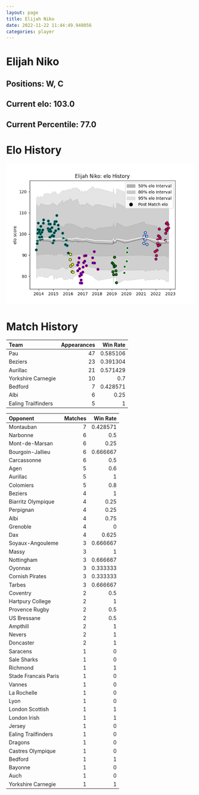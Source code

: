 ```yaml
---  
layout: page  
title: Elijah Niko  
date: 2022-11-22 11:44:49.948056  
categories: player  
---
```

# Elijah Niko

## Positions: W, C

## Current elo: 103.0

## Current Percentile: 77.0

# Elo History


![elo history](history_ElijahNiko.png)
# Match History


| Team                |   Appearances |   Win Rate |
|:--------------------|--------------:|-----------:|
| Pau                 |            47 |   0.585106 |
| Beziers             |            23 |   0.391304 |
| Aurillac            |            21 |   0.571429 |
| Yorkshire Carnegie  |            10 |   0.7      |
| Bedford             |             7 |   0.428571 |
| Albi                |             6 |   0.25     |
| Ealing Trailfinders |             5 |   1        |

| Opponent             |   Matches |   Win Rate |
|:---------------------|----------:|-----------:|
| Montauban            |         7 |   0.428571 |
| Narbonne             |         6 |   0.5      |
| Mont-de-Marsan       |         6 |   0.25     |
| Bourgoin-Jallieu     |         6 |   0.666667 |
| Carcassonne          |         6 |   0.5      |
| Agen                 |         5 |   0.6      |
| Aurillac             |         5 |   1        |
| Colomiers            |         5 |   0.8      |
| Beziers              |         4 |   1        |
| Biarritz Olympique   |         4 |   0.25     |
| Perpignan            |         4 |   0.25     |
| Albi                 |         4 |   0.75     |
| Grenoble             |         4 |   0        |
| Dax                  |         4 |   0.625    |
| Soyaux-Angouleme     |         3 |   0.666667 |
| Massy                |         3 |   1        |
| Nottingham           |         3 |   0.666667 |
| Oyonnax              |         3 |   0.333333 |
| Cornish Pirates      |         3 |   0.333333 |
| Tarbes               |         3 |   0.666667 |
| Coventry             |         2 |   0.5      |
| Hartpury College     |         2 |   1        |
| Provence Rugby       |         2 |   0.5      |
| US Bressane          |         2 |   0.5      |
| Ampthill             |         2 |   1        |
| Nevers               |         2 |   1        |
| Doncaster            |         2 |   1        |
| Saracens             |         1 |   0        |
| Sale Sharks          |         1 |   0        |
| Richmond             |         1 |   1        |
| Stade Francais Paris |         1 |   0        |
| Vannes               |         1 |   0        |
| La Rochelle          |         1 |   0        |
| Lyon                 |         1 |   0        |
| London Scottish      |         1 |   1        |
| London Irish         |         1 |   1        |
| Jersey               |         1 |   0        |
| Ealing Trailfinders  |         1 |   0        |
| Dragons              |         1 |   0        |
| Castres Olympique    |         1 |   0        |
| Bedford              |         1 |   1        |
| Bayonne              |         1 |   0        |
| Auch                 |         1 |   0        |
| Yorkshire Carnegie   |         1 |   1        |